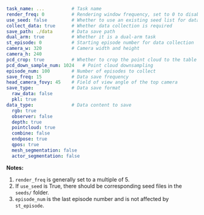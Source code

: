 
```yml
task_name: ...          # Task name
render_freq: 0          # Rendering window frequency, set to 0 to disable rendering window
use_seed: false         # Whether to use an existing seed list for data collection
collect_data: true      # Whether data collection is required
save_path: ./data       # Data save path
dual_arm: true          # Whether it is a dual-arm task
st_episode: 0           # Starting episode number for data collection
camera_w: 320           # Camera width and height
camera_h: 240
pcd_crop: true          # Whether to crop the point cloud to the table
pcd_down_sample_num: 1024   # Point cloud downsampling
episode_num: 100        # Number of episodes to collect
save_freq: 15           # Data save frequency
head_camera_fovy: 45    # Field of view angle of the top camera
save_type:              # Data save format
  raw_data: false
  pkl: true
data_type:              # Data content to save
  rgb: true
  observer: false
  depth: true
  pointcloud: true
  combine: false
  endpose: true
  qpos: true
  mesh_segmentation: false
  actor_segmentation: false
```

**Notes:**

1. `render_freq` is generally set to a multiple of 5.
2. If `use_seed` is True, there should be corresponding seed files in the `seeds/` folder.
3. `episode_num` is the last episode number and is not affected by `st_episode`.
